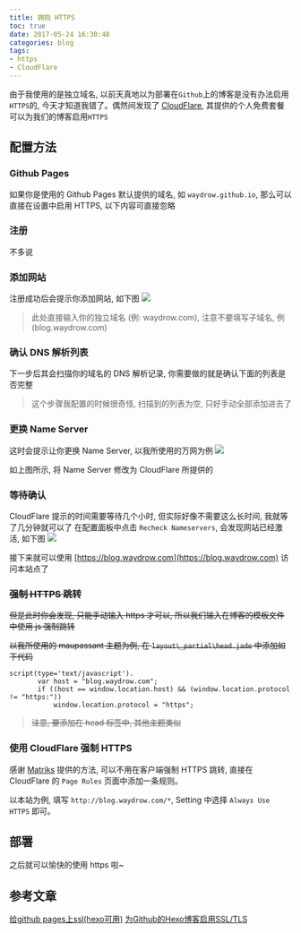 ```yaml
---
title: 拥抱 HTTPS
toc: true
date: 2017-05-24 16:30:48
categories: blog
tags:
- https
- CloudFlare
---
```


由于我使用的是独立域名, 以前天真地以为部署在`Github`上的博客是没有办法启用`HTTPS`的, 今天才知道我错了。偶然间发现了 [CloudFlare](https://www.cloudflare.com), 其提供的个人免费套餐可以为我们的博客启用`HTTPS`

## 配置方法

### Github Pages
如果你是使用的 Github Pages 默认提供的域名, 如 `waydrow.github.io`, 那么可以直接在设置中启用 HTTPS, 以下内容可直接忽略

### 注册
不多说

### 添加网站
注册成功后会提示你添加网站, 如下图
![](http://7xqoa3.com1.z0.glb.clouddn.com/cf_add.png)

> 此处直接输入你的独立域名 (例: waydrow.com), 注意不要填写子域名, 例(blog.waydrow.com)

### 确认 DNS 解析列表
下一步后其会扫描你的域名的 DNS 解析记录, 你需要做的就是确认下面的列表是否完整

> 这个步骤我配置的时候很奇怪, 扫描到的列表为空, 只好手动全部添加进去了

### 更换 Name Server
这时会提示让你更换 Name Server, 以我所使用的万网为例
![](http://7xqoa3.com1.z0.glb.clouddn.com/cf_change.png)

如上图所示, 将 Name Server 修改为 CloudFlare 所提供的

### 等待确认
CloudFlare 提示的时间需要等待几个小时, 但实际好像不需要这么长时间, 我就等了几分钟就可以了
在配置面板中点击 `Recheck Nameservers`, 会发现网站已经激活, 如下图
![](http://7xqoa3.com1.z0.glb.clouddn.com/cf_active.png)

接下来就可以使用 [https://blog.waydrow.com](https://blog.waydrow.com) 访问本站点了

### ~~强制 HTTPS 跳转~~
~~但是此时你会发现, 只能手动输入 https 才可以, 所以我们输入在博客的模板文件中使用 js 强制跳转~~

~~以我所使用的 maupassant 主题为例, 在 `layout\_partial\head.jade` 中添加如下代码~~

```jade
script(type='text/javascript').
       var host = "blog.waydrow.com";
       if ((host == window.location.host) && (window.location.protocol != "https:"))
           window.location.protocol = "https";
```

> ~~注意, 要添加在 head 标签中, 其他主题类似~~

### 使用 CloudFlare 强制 HTTPS
感谢 [Matriks](https://www.lyeec.me) 提供的方法, 可以不用在客户端强制 HTTPS 跳转, 直接在 CloudFlare 的 `Page Rules` 页面中添加一条规则。

以本站为例, 填写 `http://blog.waydrow.com/*`, Setting 中选择 `Always Use HTTPS` 即可。

## 部署
之后就可以愉快的使用 https 啦~

## 参考文章
[给github pages上ssl(hexo可用)](https://blog.xingoxu.com/2015/04/github-pages-ssl/)
[为Github的Hexo博客启用SSL/TLS](https://g2ex.github.io/2015/10/14/Hexo-with-SSL-Hosted-on-Github-Page/)

